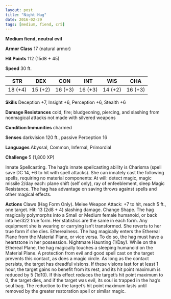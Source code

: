 ```yaml
---
layout: post
title: "Night Hag"
date: 2016-02-29
tags: [medium, fiend, cr5]
---
```


**Medium fiend, neutral evil**

**Armor Class** 17 (natural armor)

**Hit Points** 112 (15d8 + 45)

**Speed** 30 ft.

|   STR   |   DEX   |   CON   |   INT   |   WIS   |   CHA   |
|:-----:|:-----:|:-----:|:-----:|:-----:|:-----:|
| 18 (+4) | 15 (+2) | 16 (+3) | 16 (+3) | 14 (+2) | 16 (+3) |



**Skills** Deception +7, Insight +6, Perception +6, Stealth +6 

**Damage Resistances** cold, fire; bludgeoning, piercing, and slashing from nonmagical attacks not made with silvered weapons 

**Condition Immunities** charmed 

**Senses** darkvision 120 ft., passive Perception 16 

**Languages** Abyssal, Common, Infernal, Primordial 

**Challenge** 5 (1,800 XP) 

Innate Spellcasting. The hag’s innate spellcasting ability is Charisma (spell save DC 14, +6 to hit with spell attacks). She can innately cast the following spells, requiring no material components: At will: detect magic, magic missile 2/day each: plane shift (self only), ray of enfeeblement, sleep Magic Resistance. The hag has advantage on saving throws against spells and other magical effects. 

**Actions** Claws (Hag Form Only). Melee Weapon Attack: +7 to hit, reach 5 ft., one target. Hit: 13 (2d8 + 4) slashing damage. Change Shape. The hag magically polymorphs into a Small or Medium female humanoid, or back into her322 true form. Her statistics are the same in each form. Any equipment she is wearing or carrying isn’t transformed. She reverts to her true form if she dies. Etherealness. The hag magically enters the Ethereal Plane from the Material Plane, or vice versa. To do so, the hag must have a heartstone in her possession. Nightmare Haunting (1/Day). While on the Ethereal Plane, the hag magically touches a sleeping humanoid on the Material Plane. A protection from evil and good spell cast on the target prevents this contact, as does a magic circle. As long as the contact persists, the target has dreadful visions. If these visions last for at least 1 hour, the target gains no benefit from its rest, and its hit point maximum is reduced by 5 (1d10). If this effect reduces the target’s hit point maximum to 0, the target dies, and if the target was evil, its soul is trapped in the hag’s soul bag. The reduction to the target’s hit point maximum lasts until removed by the greater restoration spell or similar magic.